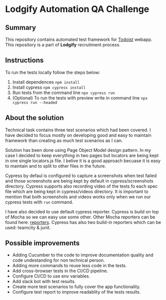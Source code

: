 # Lodgify Automation QA Challenge
## Summary
This repository contains automated test framework for [Todoist](https://en.todoist.com/) webapp. This repository is a part of **Lodgify** recruitment process.

## Instructions
To run the tests locally follow the steps below:
1. Install dependences `npm install`
2. Install cypress `npm cypress install`
2. Run tests from the command line `npx cypress run`
3. (Optional) To run the tests with preview write in command line `npx cypress run --headed`

## About the solution
Technical task contains three test scenarios which had been covered. I have decided to focus mostly on developing good and easy to maintain framework than creating as much test scenarios as I can.

Solution has been done using Page Object Model design pattern. In my case I decided to keep everything in two pages but locators are being kept in one single locators.js file. I belive it is a good approach becuase it is easy to maintain and to split to other files in the future.

Cypress by defaul is configured to capture a screenshots when test failed and those screenshots are being kept by default in cypress/screenshots directory. Cypress supports also recording video of the tests fo each spec file which are being kept in cypress/videos directory. It is important to mention that both screenshots and videos works only when we run our cypress tests with `run` command. 

I have also decided to use default cypress reporter. Cypress is build on top of Mocha so we can easy use some other. Other Mocha reporters can be found here: [reporters](https://mochajs.org/#reporters). Cypress has also two build-in reporters which can be used: teamcity & junit.

## Possible improvements
- Adding Cucumber to the code to improve documentation quality and code undestanding for non technical person.
- Adding more commands to reuse less code in the tests.
- Add cross-browser tests in the CI/CD pipeline.
- Configure CI/CD to use env variables.
- Add slack bot with test results.
- Create more test scenarios to fully cover the app functionality.
- Configure test report to improve readablity of the tests results.
